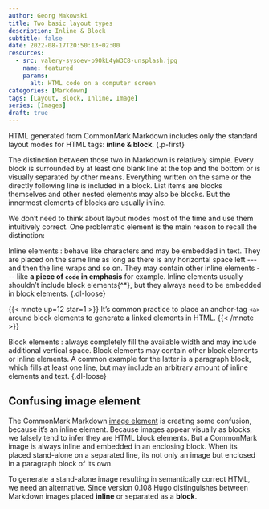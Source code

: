 ```yaml
---
author: Georg Makowski
title: Two basic layout types
description: Inline & Block
subtitle: false
date: 2022-08-17T20:50:13+02:00
resources:
  - src: valery-sysoev-p9OkL4yW3C8-unsplash.jpg
    name: featured
    params: 
      alt: HTML code on a computer screen
categories: [Markdown]
tags: [Layout, Block, Inline, Image]
series: [Images]
draft: true
---
```


HTML generated from CommonMark Markdown includes only the standard layout modes for HTML tags: **inline & block**.
{.p-first} <!--more-->

The distinction between those two in Markdown is relatively simple. Every block is surrounded by at least one blank line at the top and the bottom or is visually separated by other means. Everything written on the same or the directly following line is included in a block. List items are blocks themselves and other nested elements may also be blocks. But the innermost elements of blocks are usually inline.

We don’t need to think about layout modes most of the time and use them intuitively correct. One problematic element is the main reason to recall the distinction:  

Inline elements
: behave like characters and may be embedded in text. They are placed on the same line as long as there is any horizontal space left --- and then the line wraps and so on. They may contain other inline elements --- like **a piece of `code` in emphasis** for example. Inline elements usually shouldn’t include block elements{^*}, but they always need to be embedded in block elements.
{.dl-loose}

{{< mnote up=12 star=1 >}}
It’s common practice to place an anchor-tag `<a>` around block elements to generate a linked elements in HTML.
{{< /mnote >}}

Block elements
: always completely fill the available width and may include additional vertical space. Block elements may contain other block elements or inline elements. A common example for the latter is a paragraph block, which fills at least one line, but may include an arbitrary amount of inline elements and text.
{.dl-loose}

## Confusing image element

The CommonMark Markdown [image element](/doc/basic/image) is creating some confusion, because it’s an inline element. Because images appear visually as blocks, we falsely tend to infer they are HTML block elements. But a CommonMark image is always inline and embedded in an enclosing block. When its placed stand-alone on a separated line, its not only an image but enclosed in a paragraph block of its own.

To generate a stand-alone image resulting in semantically correct HTML, we need an alternative. Since version 0.108 Hugo distinguishes between Markdown images placed **inline** or separated as a **block**.
